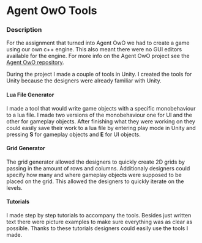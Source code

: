 # Agent OwO Tools
### Description
For the assignment that turned into Agent OwO we had to create a game using our own c++ engine. This also meant there were no GUI editors available for the engine. For more info on the Agent OwO project see the [Agent OwO repository][1].

During the project I made a couple of tools in Unity. I created the tools for Unity because the designers were already familiar with Unity.

#### Lua File Generator
I made a tool that would write game objects with a specific monobehaviour to a lua file. I made two versions of the monobehaviour one for UI and the other for gameplay objects. After finishing what they were working on they could easily save their work to a lua file by entering play mode in Unity and pressing **S** for gameplay objects and **E** for UI objects.

#### Grid Generator
The grid generator allowed the designers to quickly create 2D grids by passing in the amount of rows and columns. Additionaly designers could specify how many and where gameplay objects were supposed to be placed on the grid. This allowed the designers to quickly iterate on the levels.

#### Tutorials
I made step by step tutorials to accompany the tools. Besides just written text there were picture examples to make sure everything was as clear as possible. Thanks to these tutorials designers could easily use the tools I made.

[1]: https://github.com/TristanSmeets/Agent-OwO
